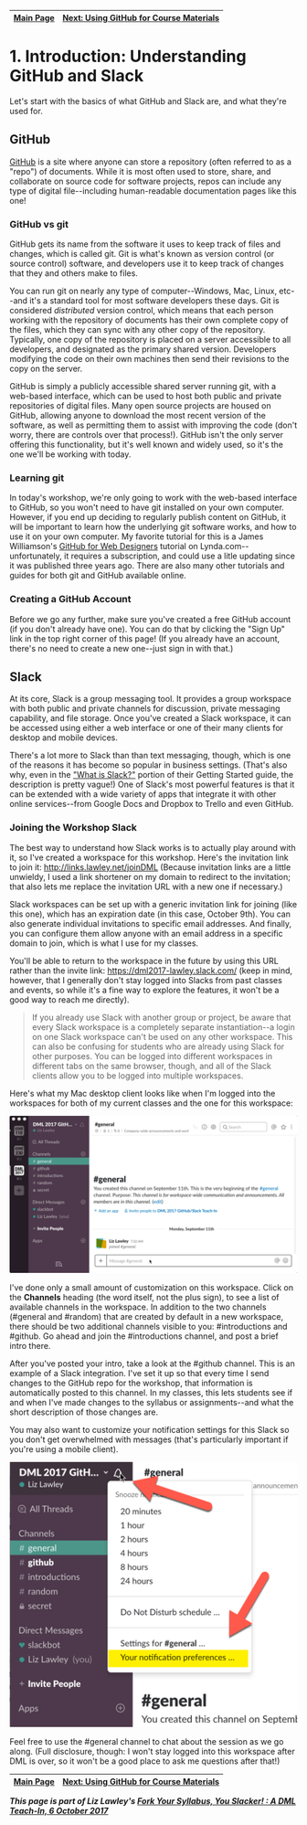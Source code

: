 | [Main Page](README.md) | [Next: Using GitHub for Course Materials](usingGithub.md) |
|--------------------------------|-----------------------------------------------------|
# 1. Introduction: Understanding GitHub and Slack

Let's start with the basics of what GitHub and Slack are, and what they're used for.

## GitHub
[GitHub](https://github.com/) is a site where anyone can store a repository (often referred to as a "repo") of documents. While it is most often used to store, share, and collaborate on source code for software projects, repos can include any type of digital file--including human-readable documentation pages like this one!

### GitHub vs git
GitHub gets its name from the software it uses to keep track of files and changes, which is called git. Git is what's known as version control (or source control) software, and developers use it to keep track of changes that they and others make to files. 

You can run git on nearly any type of computer--Windows, Mac, Linux, etc--and it's a standard tool for most software developers these days. Git is considered *distributed* version control, which means that each person working with the repository of documents has their own complete copy of the files, which they can sync with any other copy of the repository. Typically, one copy of the repository is placed on a server accessible to all developers, and designated as the primary shared version. Developers modifying the code on their own machines then send their revisions to the copy on the server. 

GitHub is simply a publicly accessible shared server running git, with a web-based interface, which can be used to host both public and private repositories of digital files. Many open source projects are housed on GitHub, allowing anyone to download the most recent version of the software, as well as permitting them to assist with improving the code (don't worry, there are controls over that process!). GitHub isn't the only server offering this functionality, but it's well known and widely used, so it's the one we'll be working with today. 

### Learning git
In today's workshop, we're only going to work with the web-based interface to GitHub, so you won't need to have git installed on your own computer. However, if you end up deciding to regularly publish content on GitHub, it will be important to learn how the underlying git software works, and how to use it on your own computer. My favorite tutorial for this is a James Williamson's [GitHub for Web Designers](https://www.lynda.com/GitHub-tutorials/GitHub-Web-Designers/162276-2.html) tutorial on Lynda.com--unfortunately, it requires a subscription, and could use a litle updating since it was published three years ago. There are also many other tutorials and guides for both git and GitHub available online. 

### Creating a GitHub Account
Before we go any further, make sure you've created a free GitHub account (if you don't already have one). You can do that by clicking the "Sign Up" link in the top right corner of this page! (If you already have an account, there's no need to create a new one--just sign in with that.) 

## Slack

At its core, Slack is a group messaging tool. It provides a group workspace with both public and private channels for discussion, private messaging capability, and file storage. Once you've created a Slack workspace, it can be accessed using either a web interface or one of their many clients for desktop and mobile devices.

There's a lot more to Slack than than text messaging, though, which is one of the reasons it has become so popular in business settings. (That's also why, even in the ["What is Slack?"](https://get.slack.help/hc/en-us/articles/115004071768-What-is-Slack-) portion of their Getting Started guide, the description is pretty vague!) One of Slack's most powerful features is that it can be extended with a wide variety of apps that integrate it with other online services--from Google Docs and Dropbox to Trello and even GitHub. 

### Joining the Workshop Slack
The best way to understand how Slack works is to actually play around with it, so I've created a workspace for this workshop. Here's the invitation link to join it: http://links.lawley.net/joinDML (Because invitation links are a little unwieldy, I used a link shortener on my domain to redirect to the invitation; that also lets me replace the invitation URL with a new one if necessary.) 

Slack workspaces can be set up with a generic invitation link for joining (like this one), which has an expiration date (in this case, October 9th). You can also generate individual invitations to specific email addresses. And finally, you can configure them allow anyone with an email address in a specific domain to join, which is what I use for my classes. 

You'll be able to return to the workspace in the future by using this URL rather than the invite link: https://dml2017-lawley.slack.com/ (keep in mind, however, that I generally don't stay logged into Slacks from past classes and events, so while it's a fine way to explore the features, it won't be a good way to reach me directly). 

>If you already use Slack with another group or project, be aware that every Slack workspace is a completely separate instantiation--a login on one Slack workspace can't be used on any other workspace. This can also be confusing for students who are already using Slack for other purposes. You can be logged into different workspaces in different tabs on the same browser, though, and all of the Slack clients allow you to be logged into multiple workspaces. 

Here's what my Mac desktop client looks like when I'm logged into the workspaces for both of my current classes and the one for this workspace:

![Slack DML Workspace Screenshot](images/usingSlack-DMLworkspace.png)

I've done only a small amount of customization on this workspace. Click on the  **Channels** heading (the word itself, not the plus sign), to see a list of available channels in the workspace. In addition to the two channels (\#general and \#random) that are created by default in a new workspace, there should be two additional channels visible to you: \#introductions and \#github. Go ahead and join the \#introductions channel, and post a brief intro there. 

After you've posted your intro, take a look at the \#github channel. This is an example of a Slack integration. I've set it up so that every time I send changes to the GitHub repo for the workshop, that information is automatically posted to this channel. In my classes, this lets students see if and when I've made changes to the syllabus or assignments--and what the short description of those changes are. 

You may also want to customize your notification settings for this Slack so you don't get overwhelmed with messages (that's particularly important if you're using a mobile client). 

![Slack notification settings](images/slack-notification-settings.png
)

Feel free to use the \#general channel to chat about the session as we go along. (Full disclosure, though: I won't stay logged into this workspace after DML is over, so it won't be a good place to ask me questions after that!)

| [Main Page](README.md) | [Next: Using GitHub for Course Materials](usingGithub.md) |
|--------------------------------|-----------------------------------------------------|

***This page is part of Liz Lawley's [Fork Your Syllabus, You Slacker! : A DML Teach-In, 6 October 2017](https://dml2017.sched.com/event/0f03a40b042cc1a6f4e73a78a62d0305)***





